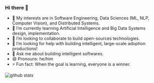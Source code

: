 ### Hi there 👋

<!--
**royadityak94/royadityak94** is a ✨ _special_ ✨ repository because its `README.md` (this file) appears on your GitHub profile.

Here are some ideas to get you started:

- 🔭 I’m currently working on ...
- 🌱 I’m currently learning ...
- 👯 I’m looking to collaborate on ...
- 🤔 I’m looking for help with ...
- 💬 Ask me about ...
- 📫 How to reach me: ...
- 😄 Pronouns: ...
- ⚡ Fun fact: ...
-->

- 🔭 My interests are in Software Engineering, Data Sciences (ML, NLP, Computer Vision), and Distributed Systems.
- 🌱 I’m currently learning Artificial Intelligence and Big Data Systems design, implementation. 
- 👯 I’m looking to collaborate to build open-sources technologies. 
- 🤔 I’m looking for help with building intelligent, large-scale adoption productions!
- 💬 Ask me about building intelligent softwares. 
- 😄 Pronouns: he/him
- ⚡ Fun fact: When the goal is learning, everyone is a winner. 

![github stats](https://github-readme-stats.vercel.app/api?username=royadityak94)
